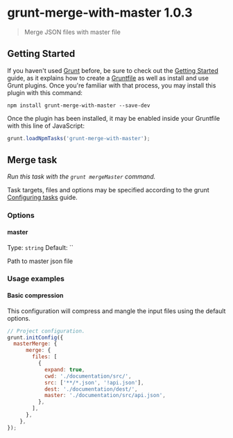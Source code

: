 # grunt-merge-with-master 1.0.3
> Merge JSON files with master file


## Getting Started

If you haven't used [Grunt](http://gruntjs.com/) before, be sure to check out the [Getting Started](http://gruntjs.com/getting-started) guide, as it explains how to create a [Gruntfile](http://gruntjs.com/sample-gruntfile) as well as install and use Grunt plugins. Once you're familiar with that process, you may install this plugin with this command:

```shell
npm install grunt-merge-with-master --save-dev
```

Once the plugin has been installed, it may be enabled inside your Gruntfile with this line of JavaScript:

```js
grunt.loadNpmTasks('grunt-merge-with-master');
```


## Merge task
_Run this task with the `grunt mergeMaster` command._

Task targets, files and options may be specified according to the grunt [Configuring tasks](http://gruntjs.com/configuring-tasks) guide.

### Options

#### master
Type: `string`
Default: ``

Path to master json file


### Usage examples

#### Basic compression

This configuration will compress and mangle the input files using the default options.

```js
// Project configuration.
grunt.initConfig({
  masterMerge: {
      merge: {
        files: [
          {
            expand: true,
            cwd: './documentation/src/',
            src: ['**/*.json', '!api.json'],
            dest: './documentation/dest/',
            master: './documentation/src/api.json',
          },
        ],
      },
    },
});
```
